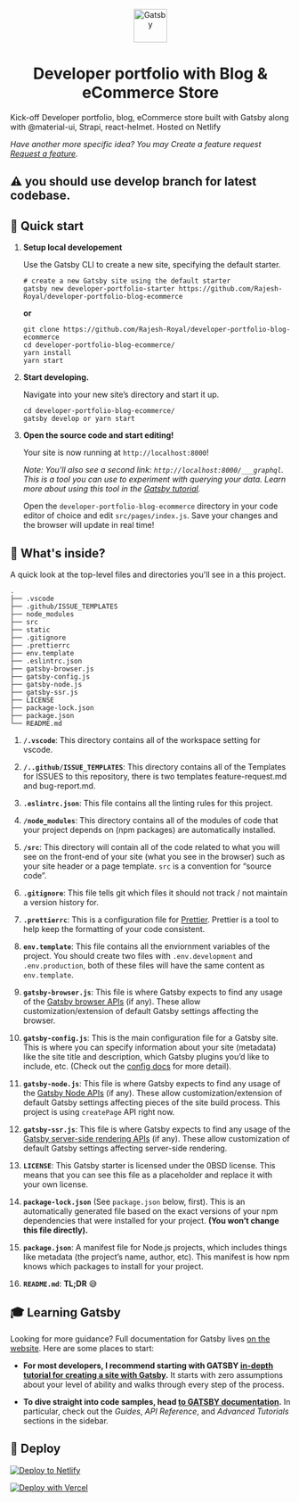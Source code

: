 <!-- README-CONTENT:START (developer-portfolio-blog-ecommerce) -->
<p align="center">
  <a href="https://www.gatsbyjs.com">
    <img alt="Gatsby" src="https://www.gatsbyjs.com/Gatsby-Monogram.svg" width="60" />
  </a>
</p>
<h1 align="center">
  Developer portfolio with Blog & eCommerce Store
</h1>

Kick-off Developer portfolio, blog, eCommerce store built with Gatsby along with @material-ui, Strapi, react-helmet. Hosted on Netlify

_Have another more specific idea? You may Create a feature request [Request a feature](https://github.com/Rajesh-Royal/developer-portfolio-blog-ecommerce/issues/new?assignees=Rajesh-Royal&labels=enhancement&template=feature_request.md&title=)._

## ⚠ you should use develop branch for latest codebase.

## 🚀 Quick start

1.  **Setup local developement**

    Use the Gatsby CLI to create a new site, specifying the default starter.

    ```shell
    # create a new Gatsby site using the default starter
    gatsby new developer-portfolio-starter https://github.com/Rajesh-Royal/developer-portfolio-blog-ecommerce
    ```

    **or**

    ```shell
    git clone https://github.com/Rajesh-Royal/developer-portfolio-blog-ecommerce
    cd developer-portfolio-blog-ecommerce/
    yarn install
    yarn start
    ```

1.  **Start developing.**

    Navigate into your new site’s directory and start it up.

    ```shell
    cd developer-portfolio-blog-ecommerce/
    gatsby develop or yarn start
    ```

1.  **Open the source code and start editing!**

    Your site is now running at `http://localhost:8000`!

    _Note: You'll also see a second link: _`http://localhost:8000/___graphql`_. This is a tool you can use to experiment with querying your data. Learn more about using this tool in the [Gatsby tutorial](https://www.gatsbyjs.com/tutorial/part-five/#introducing-graphiql)._

    Open the `developer-portfolio-blog-ecommerce` directory in your code editor of choice and edit `src/pages/index.js`. Save your changes and the browser will update in real time!

## 🧐 What's inside?

A quick look at the top-level files and directories you'll see in a this project.

    .
    ├── .vscode
    ├── .github/ISSUE_TEMPLATES
    ├── node_modules
    ├── src
    ├── static
    ├── .gitignore
    ├── .prettierrc
    ├── env.template
    ├── .eslintrc.json
    ├── gatsby-browser.js
    ├── gatsby-config.js
    ├── gatsby-node.js
    ├── gatsby-ssr.js
    ├── LICENSE
    ├── package-lock.json
    ├── package.json
    └── README.md

1.  **`/.vscode`**: This directory contains all of the workspace setting for vscode.

2.  **`/..github/ISSUE_TEMPLATES`**: This directory contains all of the Templates for ISSUES to this repository, there is two templates feature-request.md and bug-report.md.

3.  **`.eslintrc.json`**: This file contains all the linting rules for this project.

4.  **`/node_modules`**: This directory contains all of the modules of code that your project depends on (npm packages) are automatically installed.

5.  **`/src`**: This directory will contain all of the code related to what you will see on the front-end of your site (what you see in the browser) such as your site header or a page template. `src` is a convention for “source code”.

6.  **`.gitignore`**: This file tells git which files it should not track / not maintain a version history for.

7.  **`.prettierrc`**: This is a configuration file for [Prettier](https://prettier.io/). Prettier is a tool to help keep the formatting of your code consistent.

8.  **`env.template`**: This file contains all the enviornment variables of the project. You should create two files with `.env.development` and `.env.production`, both of these files will have the same content as `env.template`.

9.  **`gatsby-browser.js`**: This file is where Gatsby expects to find any usage of the [Gatsby browser APIs](https://www.gatsbyjs.com/docs/browser-apis/) (if any). These allow customization/extension of default Gatsby settings affecting the browser.

10. **`gatsby-config.js`**: This is the main configuration file for a Gatsby site. This is where you can specify information about your site (metadata) like the site title and description, which Gatsby plugins you’d like to include, etc. (Check out the [config docs](https://www.gatsbyjs.com/docs/gatsby-config/) for more detail).

11. **`gatsby-node.js`**: This file is where Gatsby expects to find any usage of the [Gatsby Node APIs](https://www.gatsbyjs.com/docs/node-apis/) (if any). These allow customization/extension of default Gatsby settings affecting pieces of the site build process. This project is using `createPage` API right now.

12. **`gatsby-ssr.js`**: This file is where Gatsby expects to find any usage of the [Gatsby server-side rendering APIs](https://www.gatsbyjs.com/docs/ssr-apis/) (if any). These allow customization of default Gatsby settings affecting server-side rendering.

13. **`LICENSE`**: This Gatsby starter is licensed under the 0BSD license. This means that you can see this file as a placeholder and replace it with your own license.

14. **`package-lock.json`** (See `package.json` below, first). This is an automatically generated file based on the exact versions of your npm dependencies that were installed for your project. **(You won’t change this file directly).**

15. **`package.json`**: A manifest file for Node.js projects, which includes things like metadata (the project’s name, author, etc). This manifest is how npm knows which packages to install for your project.

16. **`README.md`**: <strong>TL;DR</strong> 😅

## 🎓 Learning Gatsby

Looking for more guidance? Full documentation for Gatsby lives [on the website](https://www.gatsbyjs.com/). Here are some places to start:

- **For most developers, I recommend starting with GATSBY [in-depth tutorial for creating a site with Gatsby](https://www.gatsbyjs.com/tutorial/).** It starts with zero assumptions about your level of ability and walks through every step of the process.

- **To dive straight into code samples, head [to GATSBY documentation](https://www.gatsbyjs.com/docs/).** In particular, check out the _Guides_, _API Reference_, and _Advanced Tutorials_ sections in the sidebar.

## 💫 Deploy

[![Deploy to Netlify](https://www.netlify.com/img/deploy/button.svg)](https://app.netlify.com/start/deploy?repository=https://github.com/Rajesh-Royal/developer-portfolio-blog-ecommerce)

[![Deploy with Vercel](https://vercel.com/button)](https://vercel.com/import/project?template=https://github.com/Rajesh-Royal/developer-portfolio-blog-ecommerce)

<!-- README-CONTENT:END -->
